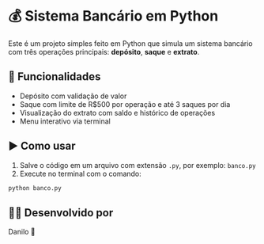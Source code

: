 # 💰 Sistema Bancário em Python

Este é um projeto simples feito em Python que simula um sistema bancário com três operações principais: **depósito**, **saque** e **extrato**.

## 🔧 Funcionalidades

- Depósito com validação de valor
- Saque com limite de R$500 por operação e até 3 saques por dia
- Visualização do extrato com saldo e histórico de operações
- Menu interativo via terminal

## ▶️ Como usar

1. Salve o código em um arquivo com extensão `.py`, por exemplo: `banco.py`
2. Execute no terminal com o comando:

```bash
python banco.py
```

## 👨‍💻 Desenvolvido por

Danilo 🧠  


